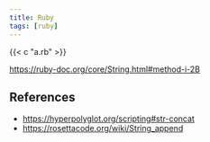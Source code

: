 ```yaml
---
title: Ruby
tags: [ruby]
---
```


{{< c "a.rb" >}}

<https://ruby-doc.org/core/String.html#method-i-2B>

## References

- <https://hyperpolyglot.org/scripting#str-concat>
- <https://rosettacode.org/wiki/String_append>
